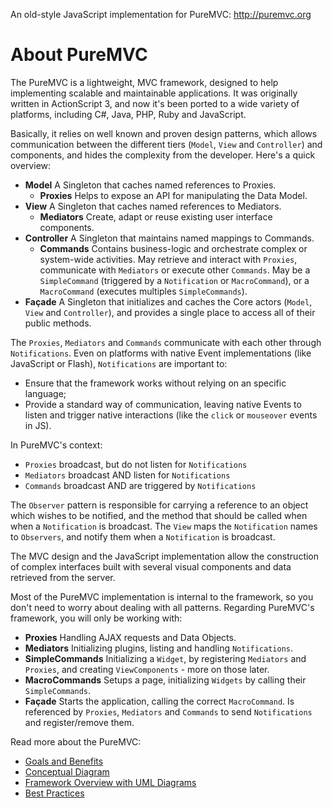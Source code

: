 An old-style JavaScript implementation for PureMVC: http://puremvc.org

# About PureMVC

The PureMVC is a lightweight, MVC framework, designed to help implementing
scalable and maintainable applications. It was originally written in
ActionScript 3, and now it's been ported to a wide variety of platforms,
including C#, Java, PHP, Ruby and JavaScript.

Basically, it relies on well known and proven design patterns, which allows
communication between the different tiers (`Model`, `View` and `Controller`) and
components, and hides the complexity from the developer.
Here's a quick overview:

  - **Model**
    A Singleton that caches named references to Proxies.
    - **Proxies**
      Helps to expose an API for manipulating the Data Model.
  - **View**
    A Singleton that caches named references to Mediators.
    - **Mediators**
      Create, adapt or reuse existing user interface components.
  - **Controller**
    A Singleton that maintains named mappings to Commands.
    - **Commands**
      Contains business-logic and orchestrate complex or system-wide activities.
      May retrieve and interact with `Proxies`, communicate with `Mediators` or
      execute other `Commands`. May be a `SimpleCommand` (triggered by a
      `Notification` or `MacroCommand`), or a `MacroCommand` (executes multiples
      `SimpleCommands`).
  - **Façade**
     A Singleton that initializes and caches the Core actors (`Model`, `View`
     and `Controller`), and provides a single place to access all of their
     public methods.

The `Proxies`, `Mediators` and `Commands` communicate with each other through
`Notifications`. Even on platforms with native Event implementations (like
JavaScript or Flash), `Notifications` are important to:

  - Ensure that the framework works without relying on an specific language;
  - Provide a standard way of communication, leaving native Events to listen and
    trigger native interactions (like the `click` or `mouseover` events in JS).

In PureMVC's context:

  - `Proxies` broadcast, but do not listen for `Notifications`
  - `Mediators` broadcast AND listen for `Notifications`
  - `Commands` broadcast AND are triggered by `Notifications`

The `Observer` pattern is responsible for carrying a reference to an object
which wishes to be notified, and the method that should be called when when a
`Notification` is broadcast. The `View` maps the `Notification` names to
`Observers`, and notify them when a `Notification` is broadcast.

The MVC design and the JavaScript implementation allow the construction of
complex interfaces built with several visual components and data retrieved from
the server.

Most of the PureMVC implementation is internal to the framework, so you don't
need to worry about dealing with all patterns. Regarding PureMVC's framework,
you will only be working with:

  - **Proxies**
    Handling AJAX requests and Data Objects.
  - **Mediators**
    Initializing plugins, listing and handling `Notifications`.
  - **SimpleCommands**
    Initializing a `Widget`, by registering `Mediators` and `Proxies`, and
    creating `ViewComponents` - more on those later.
  - **MacroCommands**
    Setups a page, initializing `Widgets` by calling their `SimpleCommands`.
  - **Façade**
    Starts the application, calling the correct `MacroCommand`. Is referenced
    by `Proxies`, `Mediators` and `Commands` to send `Notifications` and
    register/remove them.

Read more about the PureMVC:

  - [Goals and Benefits](http://puremvc.org/component/option,com_wrapper/Itemid,31/)
  - [Conceptual Diagram](http://puremvc.org/component/option,com_wrapper/Itemid,34/)
  - [Framework Overview with UML Diagrams](http://puremvc.org/component/option,com_wrapper/Itemid,35/)
  - [Best Practices](http://puremvc.org/component/option,com_wrapper/Itemid,174/)